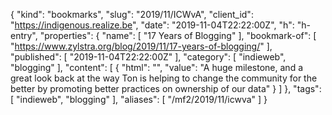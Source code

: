 {
  "kind": "bookmarks",
  "slug": "2019/11/ICWvA",
  "client_id": "https://indigenous.realize.be",
  "date": "2019-11-04T22:22:00Z",
  "h": "h-entry",
  "properties": {
    "name": [
      "17 Years of Blogging"
    ],
    "bookmark-of": [
      "https://www.zylstra.org/blog/2019/11/17-years-of-blogging/"
    ],
    "published": [
      "2019-11-04T22:22:00Z"
    ],
    "category": [
      "indieweb",
      "blogging"
    ],
    "content": [
      {
        "html": "",
        "value": "A huge milestone, and a great look back at the way Ton is helping to change the community for the better by promoting better practices on ownership of our data"
      }
    ]
  },
  "tags": [
    "indieweb",
    "blogging"
  ],
  "aliases": [
    "/mf2/2019/11/icwva"
  ]
}
